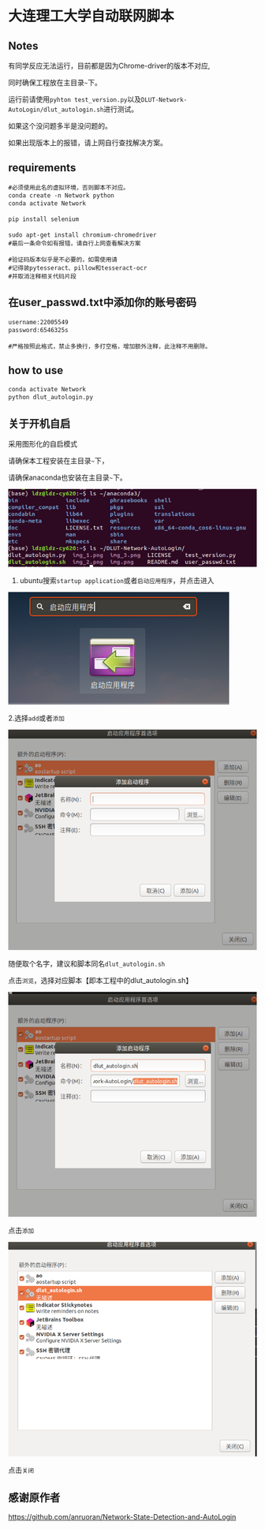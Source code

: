 # 大连理工大学自动联网脚本
## Notes
有同学反应无法运行，目前都是因为Chrome-driver的版本不对应,

同时确保工程放在主目录`~`下。

运行前请使用`pyhton test_version.py`以及`DLUT-Network-AutoLogin/dlut_autologin.sh`进行测试。

如果这个没问题多半是没问题的。

如果出现版本上的报错，请上网自行查找解决方案。

## requirements
```shell
#必须使用此名的虚拟环境，否则脚本不对应。
conda create -n Network python
conda activate Network

pip install selenium

sudo apt-get install chromium-chromedriver
#最后一条命令如有报错，请自行上网查看解决方案

#验证码版本似乎是不必要的，如需使用请
#记得装pytesseract、pillow和tesseract-ocr
#并取消注释相关代码片段
```
## 在user_passwd.txt中添加你的账号密码
```text
username:22005549
password:6546325s

#严格按照此格式，禁止多换行，多打空格，增加额外注释，此注释不用删除。
```

## how to use
```shell
conda activate Network
python dlut_autologin.py
```

## 关于开机自启
采用图形化的自启模式

请确保本工程安装在主目录`~`下，

请确保anaconda也安装在主目录`~`下。

![img_4.png](img_4.png)

1. ubuntu搜索`startup application`或者`启动应用程序`，并点击进入

![img_1.png](img_1.png)

2.选择`add`或者`添加`

![img.png](img.png)

随便取个名字，建议和脚本同名`dlut_autologin.sh`

点击`浏览`，选择对应脚本【即本工程中的dlut_autologin.sh】

![img_2.png](img_2.png)

点击`添加`

![img_3.png](img_3.png)

点击`关闭`
## 感谢原作者
https://github.com/anruoran/Network-State-Detection-and-AutoLogin